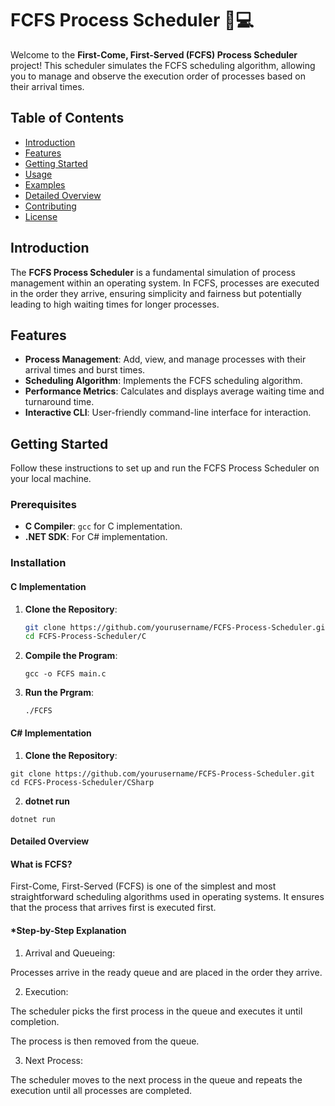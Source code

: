# FCFS Process Scheduler 📅💻

Welcome to the **First-Come, First-Served (FCFS) Process Scheduler** project! This scheduler simulates the FCFS scheduling algorithm, allowing you to manage and observe the execution order of processes based on their arrival times.

## Table of Contents
- [Introduction](#introduction)
- [Features](#features)
- [Getting Started](#getting-started)
- [Usage](#usage)
- [Examples](#examples)
- [Detailed Overview](#detailed-overview)
- [Contributing](#contributing)
- [License](#license)

## Introduction
The **FCFS Process Scheduler** is a fundamental simulation of process management within an operating system. In FCFS, processes are executed in the order they arrive, ensuring simplicity and fairness but potentially leading to high waiting times for longer processes.

## Features
- **Process Management**: Add, view, and manage processes with their arrival times and burst times.
- **Scheduling Algorithm**: Implements the FCFS scheduling algorithm.
- **Performance Metrics**: Calculates and displays average waiting time and turnaround time.
- **Interactive CLI**: User-friendly command-line interface for interaction.

## Getting Started
Follow these instructions to set up and run the FCFS Process Scheduler on your local machine.

### Prerequisites
- **C Compiler**: `gcc` for C implementation.
- **.NET SDK**: For C# implementation.

### Installation

#### C Implementation
1. **Clone the Repository**:
   ```bash
   git clone https://github.com/yourusername/FCFS-Process-Scheduler.git
   cd FCFS-Process-Scheduler/C

2. **Compile the Program**:
    ```
    gcc -o FCFS main.c
    ```

3. **Run the Prgram**:
    ```
    ./FCFS
    ```



#### C# Implementation
1. **Clone the Repository**:
```
git clone https://github.com/yourusername/FCFS-Process-Scheduler.git
cd FCFS-Process-Scheduler/CSharp
```
2. **dotnet run**
```
dotnet run
```


#### Detailed Overview

#### **What is FCFS?**
First-Come, First-Served (FCFS) is one of the simplest and most straightforward scheduling algorithms used in operating systems. It ensures that the process that arrives first is executed first.

#### *Step-by-Step Explanation
1.  Arrival and Queueing:

Processes arrive in the ready queue and are placed in the order they arrive.

2.  Execution:

The scheduler picks the first process in the queue and executes it until completion.

The process is then removed from the queue.

3.  Next Process:

The scheduler moves to the next process in the queue and repeats the execution until all processes are completed.


